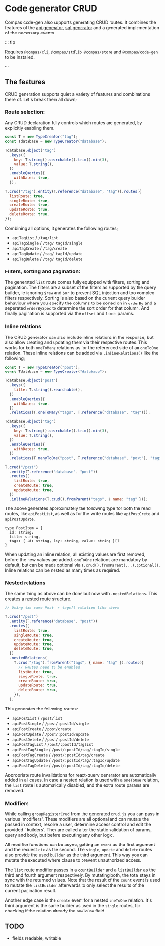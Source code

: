 # Code generator CRUD

Compas code-gen also supports generating CRUD routes. It combines the features
of the [api generator](/features/code-gen-api-client.html),
[sql generator](/features/code-gen-sql.html) and a generated implementation of
the necessary events.

::: tip

Requires `@compas/cli`, `@compas/stdlib`, `@compas/store` and `@compas/code-gen`
to be installed.

:::

## The features

CRUD generation supports quiet a variety of features and combinations there of.
Let's break them all down;

### Route selection:

Any CRUD declaration fully controls which routes are generated, by explicitly
enabling them.

```js
const T = new TypeCreator("tag");
const Tdatabase = new TypeCreator("database");

Tdatabase.object("tag")
  .keys({
    key: T.string().searchable().trim().min(3),
    value: T.string(),
  })
  .enableQueries({
    withDates: true,
  });

T.crud("/tag").entity(T.reference("database", "tag")).routes({
  listRoute: true,
  singleRoute: true,
  createRoute: true,
  updateRoute: true,
  deleteRoute: true,
});
```

Combining all options, it generates the following routes;

- `apiTagList` / `/tag/list`
- `apiTagSingle` / `/tag/:tagId/single`
- `apiTagCreate` / `/tag/create`
- `apiTagUpdate` / `/tag/:tagId/update`
- `apiTagDelete` / `/tag/:tagId/delete`

### Filters, sorting and pagination:

The generated `list` route comes fully equipped with filters, sorting and
pagination. The filters are a subset of the filters as supported by the query
builder, ie ignoring `$raw` and `$or` to prevent SQL injection and too complex
filters respectively. Sorting is also based on the current query builder
behaviour where you specify the columns to be sorted on in `orderBy` and a
seperated `orderBySpec` to determine the sort order for that column. And finally
pagination is supported via the `offset` and `limit` params.

### Inline relations

The CRUD generator can also include inline relations in the response, but also
allow creating and updating them via their respective routes. This works for
both `oneToMany` relations as for the referenced side of an `oneToOne` relation.
These inline relations can be added via `.inlineRelations()` like the following;

```js
const T = new TypeCreator("post");
const Tdatabase = new TypeCreator("database");

Tdatabase.object("post")
  .keys({
    title: T.string().searchable(),
  })
  .enableQueries({
    withDates: true,
  })
  .relations(T.oneToMany("tags", T.reference("database", "tag")));

Tdatabase.object("tag")
  .keys({
    key: T.string().searchable().trim().min(3),
    value: T.string(),
  })
  .enableQueries({
    withDates: true,
  })
  .relations(T.manyToOne("post", T.reference("database", "post"), "tags"));

T.crud("/post")
  .entity(T.reference("database", "post"))
  .routes({
    listRoute: true,
    createRoute: true,
    updateRoute: true,
  })
  .inlineRelations(T.crud().fromParent("tags", { name: "tag" }));
```

The above generates approximately the following type for both the read routes,
like `apiPostList`, as well as for the write routes like `apiPostCrete` and
`apiPostUpdate`.

```
type PostItem = {
  id: string;
  title: string,
  tags: { id: string, key: string, value: string }[]
}
```

When updating an inline relation, all existing values are first removed, before
the new values are added. `oneToOne` relations are mandatory by default, but can
be made optional via `T.crud().fromParent(...).optional()`. Inline relations can
be nested as many times as required.

### Nested relations

The same thing as above can be done but now with `.nestedRelations`. This
creates a nested route structure.

```js
// Using the same Post -> tags[] relation like above

T.crud("/post")
  .entity(T.reference("database", "post"))
  .routes({
    listRoute: true,
    singleRoute: true,
    createRoute: true,
    updateRoute: true,
    deleteRoute: true,
  })
  .nestedRelations(
    T.crud("/tag").fromParent("tags", { name: "tag" }).routes({
      // Routes need to be enabled
      listRoute: true,
      singleRoute: true,
      createRoute: true,
      updateRoute: true,
      deleteRoute: true,
    }),
  );
```

This generates the following routes:

- `apiPostList` / `/post/list`
- `apiPostSingle` / `/post/:postId/single`
- `apiPostCreate` / `/post/create`
- `apiPostUpdate` / `/post/:postId/update`
- `apiPostDelete` / `/post/:postId/delete`
- `apiPostTagList` / `/post/:postId/taglist`
- `apiPostTagSingle` / `/post/:postId/tag/:tagId/single`
- `apiPostTagCreate` / `/post/:postId/tag/create`
- `apiPostTagUpdate` / `/post/:postId/tag/:tagId/update`
- `apiPostTagDelete` / `/post/:postId/tag/:tagId/delete`

Appropriate route invalidations for react-query generator are automatically
added in all cases. In case a nested relation is used with a `oneToOne`
relation, the `list` route is automatically disabled, and the extra route params
are removed.

### Modifiers

While calling `groupRegisterCrud` from the generated `crud.js` you can pass in
various 'modifiers'. These modifiers are all optional and can mutate the passed
in context, resolve a user, determine access control and edit the provided '
builders'. They are called after the static validation of params, query and
body, but before executing any other logic.

All modifier functions can be async, getting an `event` as the first argument
and the request `ctx` as the second. The `single`, `update` and `delete` routes
also provide the used `builder` as the third argument. This way you can mutate
the executed where clause to prevent unauthorized access.

The `list` route modifier passes in a `countBuilder` and a `listBuilder` as the
third and fourth argument respectively. By mutating both, the total stays in
sync with the returned values. Note that the result of the `count` event is used
to mutate the `listBuilder` afterwards to only select the results of the current
pagination result.

Another edge case is the `create` event for a nested `oneToOne` relation. It's
third argument is the same builder as used in the `single` routes, for checking
if the relation already the `oneToOne` field.

## TODO

- fields readable, writable
